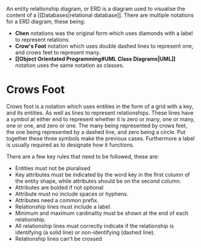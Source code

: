 An entity relationship diagram, or ERD is a diagram used to visualise the content of a [[Databases|relational database]]. There are multiple notations for a ERD diagram, these being:
- **Chen** notations was the original form which uses diamonds with a label to represent relations.
- **Crow's Foot** notation which uses double dashed lines to represent one, and crows feet to represent many.
- **[[Object Orientated Programming#UML Class Diagrams|UML]]** notation uses the same notation as classes.

# Crows Foot
Crows foot is a notation which uses entities in the form of a grid with a key, and its entities. As well as lines to represent relationships. These lines have a symbol at either end to represent whether it is zero or many, one or many, one or one, and zero or one. The many being represented by crows feet, the one being represented by a dashed line, and zero being a circle. Put together these three symbols make the previous cases. Furthermore a label is usually required as to designate how it functions.

There are a few key rules that need to be followed, these are:
- Entities must not be pluralised
- Key attributes must be indicated by the word key in the first column of the entity shape, while attributes should be on the second column.
- Attributes are bolded if not optional
- Attribute must no include spaces or hyphens.
- Attributes need a common prefix.
- Relationship lines must include a label.
- Minimum and maximum cardinality must be shown at the end of each relationship.
- All relationship lines must correctly indicate if the relationship is identifying (a solid line) or non-identifying (dashed line).
- Relationship lines can't be crossed
